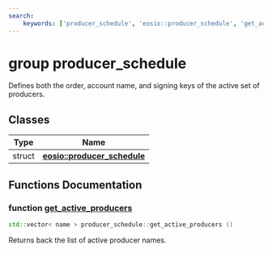 ```yaml
---
search:
    keywords: ['producer_schedule', 'eosio::producer_schedule', 'get_active_producers']
---
```


# group producer\_schedule

Defines both the order, account name, and signing keys of the active set of producers. 
## Classes

|Type|Name|
|-----|-----|
|struct|[**eosio::producer\_schedule**](structeosio_1_1producer__schedule.md)|


## Functions Documentation

### function <a id="gab52e4e34876d422db99c294c32a3641d" href="#gab52e4e34876d422db99c294c32a3641d">get\_active\_producers</a>

```cpp
std::vector< name > producer_schedule::get_active_producers ()
```


Returns back the list of active producer names. 

